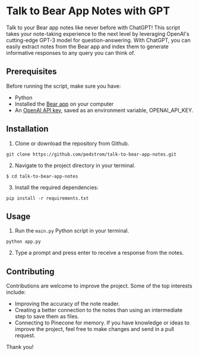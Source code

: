 # Talk to Bear App Notes with GPT

Talk to your Bear app notes like never before with ChatGPT! This script takes your note-taking experience to the next level by leveraging OpenAI's cutting-edge GPT-3 model for question-answering. With ChatGPT, you can easily extract notes from the Bear app and index them to generate informative responses to any query you can think of.

## Prerequisites

Before running the script, make sure you have:

* Python
* Installed the [Bear app](https://bear.app) on your computer
* An [OpenAI API key](https://platform.openai.com/account/api-keys), saved as an environment variable, OPENAI_API_KEY.

## Installation

1. Clone or download the repository from Github.
```
git clone https://github.com/pedstrom/talk-to-bear-app-notes.git
```

2. Navigate to the project directory in your terminal.
```
$ cd talk-to-bear-app-notes
```

3. Install the required dependencies:
```
pip install -r requirements.txt
```

## Usage

1. Run the `main.py` Python script in your terminal.
```
python app.py
```
2. Type a prompt and press enter to receive a response from the notes.


## Contributing

Contributions are welcome to improve the project. Some of the top interests include:
* Improving the accuracy of the note reader.
* Creating a better connection to the notes than using an intermediate step to save them as files.
* Connecting to Pinecone for memory.
If you have knowledge or ideas to improve the project, feel free to make changes and send in a pull request.

Thank you!
